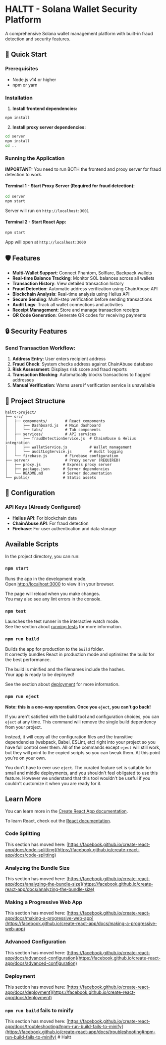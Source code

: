 # HALTT - Solana Wallet Security Platform

A comprehensive Solana wallet management platform with built-in fraud detection and security features.

## 🚀 Quick Start

### Prerequisites
- Node.js v14 or higher
- npm or yarn

### Installation

1. **Install frontend dependencies:**
```bash
npm install
```

2. **Install proxy server dependencies:**
```bash
cd server
npm install
cd ..
```

### Running the Application

**IMPORTANT:** You need to run BOTH the frontend and proxy server for fraud detection to work.

#### Terminal 1 - Start Proxy Server (Required for fraud detection):
```bash
cd server
npm start
```
Server will run on `http://localhost:3001`

#### Terminal 2 - Start React App:
```bash
npm start
```
App will open at `http://localhost:3000`

## 🛡️ Features

- **Multi-Wallet Support**: Connect Phantom, Solflare, Backpack wallets
- **Real-time Balance Tracking**: Monitor SOL balances across all wallets
- **Transaction History**: View detailed transaction history
- **Fraud Detection**: Automatic address verification using ChainAbuse API
- **Blockchain Analysis**: Real-time analysis using Helius API
- **Secure Sending**: Multi-step verification before sending transactions
- **Audit Logs**: Track all wallet connections and activities
- **Receipt Management**: Store and manage transaction receipts
- **QR Code Generation**: Generate QR codes for receiving payments

## 🔒 Security Features

### Send Transaction Workflow:
1. **Address Entry**: User enters recipient address
2. **Fraud Check**: System checks address against ChainAbuse database
3. **Risk Assessment**: Displays risk score and fraud reports
4. **Transaction Blocking**: Automatically blocks transactions to flagged addresses
5. **Manual Verification**: Warns users if verification service is unavailable

## 📁 Project Structure

```
haltt-project/
├── src/
│   ├── components/        # React components
│   │   ├── Dashboard.js   # Main dashboard
│   │   └── tabs/          # Tab components
│   ├── services/          # API services
│   │   ├── fraudDetectionService.js  # ChainAbuse & Helius integration
│   │   ├── walletService.js          # Wallet management
│   │   └── auditLogService.js        # Audit logging
│   └── firebase.js        # Firebase configuration
├── server/                # Proxy server (REQUIRED)
│   ├── proxy.js          # Express proxy server
│   ├── package.json      # Server dependencies
│   └── README.md         # Server documentation
└── public/               # Static assets
```

## 🔧 Configuration

### API Keys (Already Configured)
- **Helius API**: For blockchain data
- **ChainAbuse API**: For fraud detection
- **Firebase**: For user authentication and data storage

## Available Scripts

In the project directory, you can run:

### `npm start`

Runs the app in the development mode.\
Open [http://localhost:3000](http://localhost:3000) to view it in your browser.

The page will reload when you make changes.\
You may also see any lint errors in the console.

### `npm test`

Launches the test runner in the interactive watch mode.\
See the section about [running tests](https://facebook.github.io/create-react-app/docs/running-tests) for more information.

### `npm run build`

Builds the app for production to the `build` folder.\
It correctly bundles React in production mode and optimizes the build for the best performance.

The build is minified and the filenames include the hashes.\
Your app is ready to be deployed!

See the section about [deployment](https://facebook.github.io/create-react-app/docs/deployment) for more information.

### `npm run eject`

**Note: this is a one-way operation. Once you `eject`, you can't go back!**

If you aren't satisfied with the build tool and configuration choices, you can `eject` at any time. This command will remove the single build dependency from your project.

Instead, it will copy all the configuration files and the transitive dependencies (webpack, Babel, ESLint, etc) right into your project so you have full control over them. All of the commands except `eject` will still work, but they will point to the copied scripts so you can tweak them. At this point you're on your own.

You don't have to ever use `eject`. The curated feature set is suitable for small and middle deployments, and you shouldn't feel obligated to use this feature. However we understand that this tool wouldn't be useful if you couldn't customize it when you are ready for it.

## Learn More

You can learn more in the [Create React App documentation](https://facebook.github.io/create-react-app/docs/getting-started).

To learn React, check out the [React documentation](https://reactjs.org/).

### Code Splitting

This section has moved here: [https://facebook.github.io/create-react-app/docs/code-splitting](https://facebook.github.io/create-react-app/docs/code-splitting)

### Analyzing the Bundle Size

This section has moved here: [https://facebook.github.io/create-react-app/docs/analyzing-the-bundle-size](https://facebook.github.io/create-react-app/docs/analyzing-the-bundle-size)

### Making a Progressive Web App

This section has moved here: [https://facebook.github.io/create-react-app/docs/making-a-progressive-web-app](https://facebook.github.io/create-react-app/docs/making-a-progressive-web-app)

### Advanced Configuration

This section has moved here: [https://facebook.github.io/create-react-app/docs/advanced-configuration](https://facebook.github.io/create-react-app/docs/advanced-configuration)

### Deployment

This section has moved here: [https://facebook.github.io/create-react-app/docs/deployment](https://facebook.github.io/create-react-app/docs/deployment)

### `npm run build` fails to minify

This section has moved here: [https://facebook.github.io/create-react-app/docs/troubleshooting#npm-run-build-fails-to-minify](https://facebook.github.io/create-react-app/docs/troubleshooting#npm-run-build-fails-to-minify)
#   H a l t t  
 